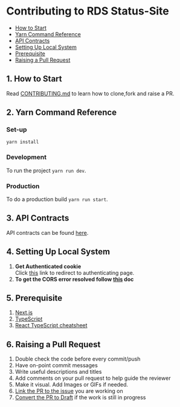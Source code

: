 # Contributing to RDS Status-Site  
- [How to Start](#1-how-to-start)
- [Yarn Command Reference](#2-yarn-command-reference)
- [API Contracts](#3-api-contracts)
- [Setting Up Local System](#4-setting-up-local-system)
- [Prerequisite](#5-prerequisite)
- [Raising a Pull Request](#6-raising-a-pull-request)

##  **1. How to Start**

Read <a href="https://github.com/Real-Dev-Squad/website-welcome/blob/main/CONTRIBUTING.md" target="_blank">CONTRIBUTING.md</a> to learn how to clone,fork and raise a PR.  
## **2. Yarn Command Reference**  
### Set-up  
`yarn install`

### Development  
To run the project `yarn run dev`.

### Production  
To do a production build `yarn run start`.

## **3. API Contracts**  
API contracts can be found [here](https://github.com/Real-Dev-Squad/website-api-contracts/tree/main/tasks).  

## **4. Setting Up Local System**  
 1. **Get Authenticated cookie**  
    Click <a href="https://github.com/login/oauth/authorize?client_id=c4a84431feaf604e89d1" target="_blank">this</a> link to redirect to authenticating page.
 2. **To get the CORS error resolved follow <a href="https://github.com/Real-Dev-Squad/website-code-docs/tree/main/docs/dev/https-dev-url-cors" target="_blank">this</a> doc**
  
## **5. Prerequisite**
 1. <a href="https://nextjs.org/" target="_blank">Next.js</a>
 3. <a href="https://www.typescriptlang.org/docs/" target="_blank">TypeScript</a>
 4. <a href="https://react-typescript-cheatsheet.netlify.app/docs/basic/setup" target="_blank">React TypeScript cheatsheet</a>

## **6. Raising a Pull Request**
 1. Double check the code before every commit/push
 2. Have on-point commit messages
 3. Write useful descriptions and titles
 4. Add comments on your pull request to help guide the reviewer
 6. Make it visual. Add Images or GIFs if needed.
 7. [Link the PR to the issue](https://docs.github.com/en/issues/tracking-your-work-with-issues/linking-a-pull-request-to-an-issue) you are working on
 8. [Convert the PR to Draft](https://github.blog/2019-02-14-introducing-draft-pull-requests/) if the work is still in progress
